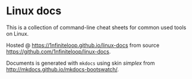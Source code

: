 # Linux docs

This is a collection of command-line cheat sheets for common used tools on
Linux.

Hosted @ <https://1nfiniteloop.github.io/linux-docs> from source
<https://github.com/1nfiniteloop/linux-docs>.

Documents is generated with `mkdocs` using skin _simplex_ from
<http://mkdocs.github.io/mkdocs-bootswatch/>.
